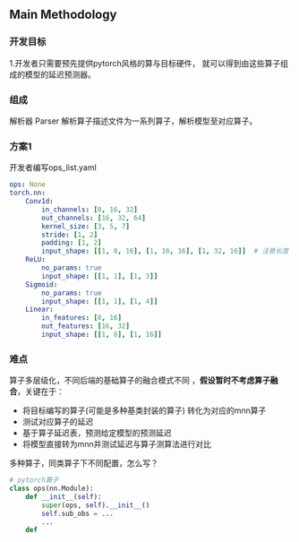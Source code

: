 ## Main Methodology
### 开发目标
1.开发者只需要预先提供pytorch风格的算与目标硬件，
就可以得到由这些算子组成的模型的延迟预测器。

### 组成
解析器 Parser
解析算子描述文件为一系列算子，解析模型至对应算子。

### 方案1
开发者编写ops_list.yaml
```yaml
ops: None
torch.nn:
    Conv1d:
        in_channels: [8, 16, 32]
        out_channels: [16, 32, 64]
        kernel_size: [3, 5, 7]
        stride: [1, 2]
        padding: [1, 2]
        input_shape: [[1, 8, 16], [1, 16, 16], [1, 32, 16]]  # 注意长度
    ReLU:
        no_params: true
        input_shape: [[1, 1], [1, 3]]
    Sigmoid:
        no_params: true
        input_shape: [[1, 1], [1, 4]]
    Linear:
        in_features: [8, 16]
        out_features: [16, 32]
        input_shape: [[1, 8], [1, 16]]
```
### 难点
算子多层级化，不同后端的基础算子的融合模式不同
，**假设暂时不考虑算子融合**，关键在于：
* 将目标编写的算子(可能是多种基类封装的算子)
转化为对应的mnn算子
* 测试对应算子的延迟
* 基于算子延迟表，预测给定模型的预测延迟
* 将模型直接转为mnn并测试延迟与算子测算法进行对比

多种算子，同类算子下不同配置，怎么写？

```python
# pytorch算子
class ops(nn.Module):
    def __init__(self):
        super(ops, self).__init__()
        self.sub_obs = ...
        ...
    def

```